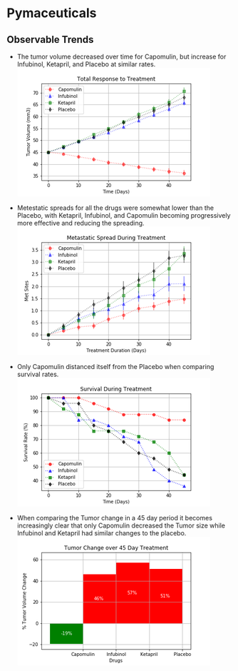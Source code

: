 # Pymaceuticals
## Observable Trends
* The tumor volume decreased over time for Capomulin, but increase for Infubinol, Ketapril, and Placebo at similar rates.
![Tumor](Tumor_Response.png)

* Metestatic spreads for all the drugs were somewhat lower than the Placebo, with Ketapril, Infubinol, and Capomulin becoming progressively more effective and reducing the spreading.
![Metastatic](Met.png)

* Only Capomulin distanced itself from the Placebo when comparing survival rates.
![Survival_Rates](Surv.png)

* When comparing the Tumor change in a 45 day period it becomes increasingly clear that only Capomulin decreased the Tumor size while Infubinol and Ketapril had similar changes to the placebo.
![Tumor_Change](Tumor_Change.png)





